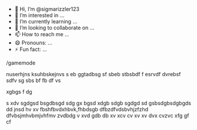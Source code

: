 - 👋 Hi, I’m @sigmarizzler123
- 👀 I’m interested in ...
- 🌱 I’m currently learning ...
- 💞️ I’m looking to collaborate on ...
- 📫 How to reach me ...
- 😄 Pronouns: ...
- ⚡ Fun fact: ...

<!---
sigmarizzler123/sigmarizzler123 is a ✨ special ✨ repository because its `README.md` (this file) appears on your GitHub profile.
You can click the Preview link to take a look at your changes.
--->/gamemode 
nuserhjns ksuhbskejnvs s  eb
ggtadbsg sf sbeb
stbsbdf f esrvdf 
dvrebsf sdfv
sg sbs bf
 fb df vs

  xgbgs f dg

   s xdv sgdgsd
   bsgdbsgd sdg gx bgsd 
   xdgb sdgb sgdgd sd gsbsdgbsdgbgds
     dd jnsd hv xv
     fbshfbvdxhbvk,fhbdsgb
     dfbzdfvdsbvhjzfzhd 
     dfvbsjmhvbmjvhfmv zvdbdg
     v xvd gdb db
      xv  xcv cv xv 
      xv 
      dvx cvzvc xfg gf 
      cf

       
